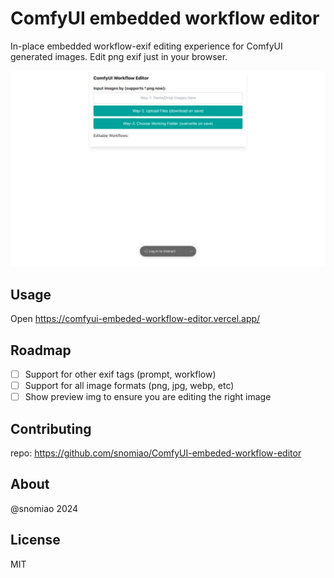 # ComfyUI embedded workflow editor

In-place embedded workflow-exif editing experience for ComfyUI generated images. Edit png exif just in your browser.

![screenshot](docs/preview.png)

## Usage

Open https://comfyui-embeded-workflow-editor.vercel.app/

## Roadmap

- [ ] Support for other exif tags (prompt, workflow)
- [ ] Support for all image formats (png, jpg, webp, etc)
- [ ] Show preview img to ensure you are editing the right image

## Contributing

repo: https://github.com/snomiao/ComfyUI-embeded-workflow-editor

## About

@snomiao 2024

## License

MIT